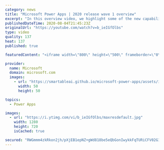 ```yaml
---
category: news
title: "Microsoft Power Apps | 2020 release wave 1 overview"
excerpt: "In this overview video, we highlight some of the new capabilities included in the latest update to Microsoft Power Apps.      Here are the capabilities covered:     UI enhancements       • Save is always visible       • Chart formatting  Grid user experience enhancements       • Conditional search  "
publishedDateTime: 2020-08-04T21:45:23Z
originalUrl: "https://youtube.com/watch?v=b_ieIGfOlbs"
type: video
quality: 137
heat: 137
published: true

featuredContent: "<iframe width=\"800\" height=\"500\" frameborder=\"0\" src=\"https://www.youtube.com/embed/b_ieIGfOlbs\" allow=\"accelerometer; autoplay; encrypted-media; gyroscope; picture-in-picture\" allowfullscreen></iframe>"

provider:
  name: Microsoft
  domain: microsoft.com
  images:
    - url: "https://smartableai.github.io/microsoft-power-apps/assets/images/organizations/microsoft.com-50x50.jpg"
      width: 50
      height: 50

topics:
  - Power Apps

images:
  - url: "https://i.ytimg.com/vi/b_ieIGfOlbs/maxresdefault.jpg"
    width: 1280
    height: 720
    isCached: true

secured: "RWGmmm4zkRkon2jh/pXjEB1epNZ+gWd818be5eQbGonIwykkFqTURiCFV02G15hVrtE9GbeqYMcBlwIcZzMyP0cz7Xos+Im/1VxhBRivIgGLIngD35Jc7zx889CRecdE4ADSdTtco4dKs/7oMjXQcofDyBBgd+KjNe3+DqAfpHl0CSmyQ4GpKIR8N6SC5zxgB4DipnkSlnUS3v/T7sTzQWVMdnKs5n6NFvXPh/wejY09glZdB6gIIXQZFIHRJD/a8yNK3+JY2JFXJWgCXmlvW/yCggwOU2F45OFHuLYneZGdQEmuPmijA9nLXUwYvorYmnPf/DznnhNyAluZvDc90alSulEzD3Lk8pb32iBmx0RGKaPMx1qWx3H2Co1h0zI+MDRab+4vo6fZODiVuxICe3K3ZekhOyjyXgVMk9KeHTqtEFqFJ/YGXEovXIlReg2m;Qkq7v8I7ixPbCY5jwmM9VA=="
---
```


